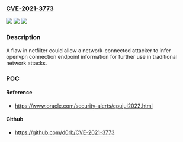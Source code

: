 ### [CVE-2021-3773](https://cve.mitre.org/cgi-bin/cvename.cgi?name=CVE-2021-3773)
![](https://img.shields.io/static/v1?label=Product&message=kernel&color=blue)
![](https://img.shields.io/static/v1?label=Version&message=n%2Fa&color=blue)
![](https://img.shields.io/static/v1?label=Vulnerability&message=CWE-200&color=brighgreen)

### Description

A flaw in netfilter could allow a network-connected attacker to infer openvpn connection endpoint information for further use in traditional network attacks.

### POC

#### Reference
- https://www.oracle.com/security-alerts/cpujul2022.html

#### Github
- https://github.com/d0rb/CVE-2021-3773

